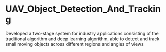 # UAV_Object_Detection_And_Tracking
Developed a two-stage system for industry applications consisting of the traditional algorithm and deep learning algorithm, able to detect and track small moving objects across different regions and angles of views 
